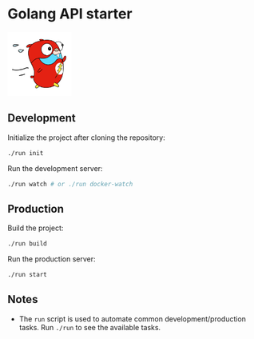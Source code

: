 # Golang API starter

<img src="./web/images/go-fast.png" alt="Gopher flash" height="128" width="128"/>

## Development

Initialize the project after cloning the repository:

```bash
./run init
```

Run the development server:

```bash
./run watch # or ./run docker-watch
```

## Production

Build the project:

```bash
./run build
```

Run the production server:

```bash
./run start
```

## Notes

- The `run` script is used to automate common development/production tasks. Run `./run` to see the available tasks.
